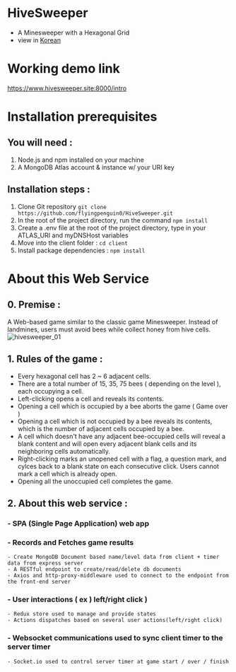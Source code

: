 # HiveSweeper
- A Minesweeper with a Hexagonal Grid
- view in [Korean](/README_kr.md)

# Working demo link 
https://www.hivesweeper.site:8000/intro

# Installation prerequisites 
## You will need : 
  1. Node.js and npm installed on your machine
  2. A MongoDB Atlas account & instance  w/ your URI key
 
 
 
## Installation steps : 
  1. Clone Git repository  `git clone https://github.com/flyingpenguin0/HiveSweeper.git`
  2. In the root of the project directory, run the command  `npm install`
  3. Create a .env file at the root of the project directory, type in your ATLAS_URI and myDNSHost variables
  4. Move into the client folder : `cd client`
  5. Install package dependencies : `npm install`
  
  
# About this Web Service


## 0. Premise : 
  A Web-based game similar to the classic game Minesweeper. Instead of landmines, users must avoid bees while collect honey from hive cells. 
  ![hivesweeper_01](https://user-images.githubusercontent.com/91243754/148010446-d829d579-ddb2-4cac-a842-43b253bd3e2e.gif)


## 1. Rules of the game : 
  - Every hexagonal cell has 2 ~ 6 adjacent cells.
  - There are a total number of 15, 35, 75 bees ( depending on the level ), each occupying a cell.
  - Left-clicking opens a cell and reveals its contents. 
  - Opening a cell which is occupied by a bee aborts the game ( Game over )
  - Opening a cell which is not occupied by a bee reveals its contents, which is the number of adjacent cells occupied by a bee. 
  - A cell which doesn't have any adjacent bee-occupied cells will reveal a blank content and will open every adjacent blank cells and its neighboring cells automatically.
  - Right-clicking marks an unopened cell with a flag, a question mark, and cylces back to a blank state on each consecutive click. Users cannot mark a cell which is already open.
  - Opening all the unoccupied cell completes the game.



## 2. About this web service : 
  ### - SPA (Single Page Application) web app
 
 
  ### - Records and Fetches game results
    - Create MongoDB Document based name/level data from client + timer data from express server
    - A RESTful endpoint to create/read/delete db documents
    - Axios and http-proxy-middleware used to connect to the endpoint from the front-end server
  
  
  ### - User interactions ( ex ) left/right click ) 
    - Redux store used to manage and provide states
    - Actions dispatches based on several user actions(left/right click)
 


  ### - Websocket communications used to sync client timer to the server timer
    - Socket.io used to control server timer at game start / over / finish
  
